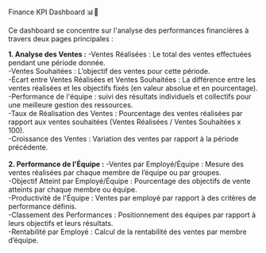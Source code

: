 Finance KPI Dashboard 📊🚀 

Ce dashboard se concentre sur l'analyse des performances financières à travers deux pages principales :

<b>1. Analyse des Ventes :</b>
-Ventes Réalisées : Le total des ventes effectuées pendant une période donnée.<br>
-Ventes Souhaitées : L’objectif des ventes pour cette période.<br>
-Écart entre Ventes Réalisées et Ventes Souhaitées : La différence entre les ventes réalisées et les objectifs fixés (en valeur absolue et en pourcentage).<br>
-Performance de l'équipe : suivi des résultats individuels et collectifs pour une meilleure gestion des ressources.<br>
-Taux de Réalisation des Ventes : Pourcentage des ventes réalisées par rapport aux ventes souhaitées (Ventes Réalisées / Ventes Souhaitées x 100).<br>
-Croissance des Ventes : Variation des ventes par rapport à la période précédente.<br><br>
<b>2. Performance de l'Équipe :</b>
-Ventes par Employé/Équipe : Mesure des ventes réalisées par chaque membre de l’équipe ou par groupes.<br>
-Objectif Atteint par Employé/Équipe : Pourcentage des objectifs de vente atteints par chaque membre ou équipe.<br>
-Productivité de l'Équipe : Ventes par employé par rapport à des critères de performance définis.<br>
-Classement des Performances : Positionnement des équipes par rapport à leurs objectifs et leurs résultats.<br>
-Rentabilité par Employé : Calcul de la rentabilité des ventes par membre d’équipe.<br><br>


